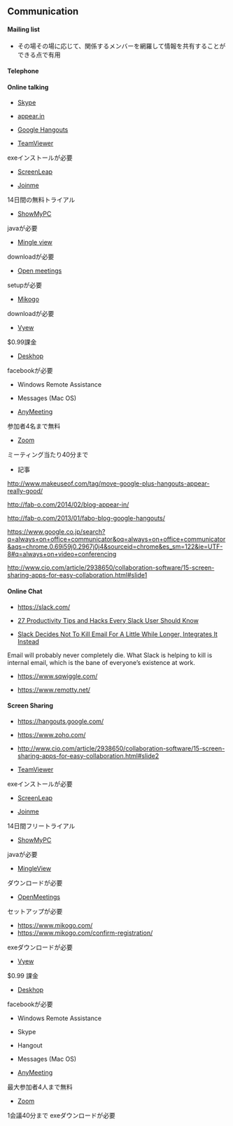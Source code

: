 ## Communication


#### Mailing list

- その場その場に応じて、関係するメンバーを網羅して情報を共有することができる点で有用


#### Telephone

#### Online talking

- [Skype](http://www.skype.com/en/)

- [appear.in](https://appear.in/)

- [Google Hangouts](https://hangouts.google.com/)

- [TeamViewer](https://www.teamviewer.com/ja/index.aspx)

exeインストールが必要

- [ScreenLeap](http://www.screenleap.com/)

- [Joinme](https://join.me/)

14日間の無料トライアル

- [ShowMyPC](http://showmypc.com/)

javaが必要

- [Mingle view](http://www.mingleview.com/)

downloadが必要

- [Open meetings](http://openmeetings.apache.org/)

setupが必要

- [Mikogo](https://www.mikogo.com/)

downloadが必要

- [Vyew](http://vyew.com/s/)

$0.99課金

- [Deskhop](http://deskhopapp.com/)

facebookが必要

- Windows Remote Assistance

- Messages (Mac OS)

- [AnyMeeting](http://www.anymeeting.com/)

参加者4名まで無料

- [Zoom](https://zoom.us/pricing)

ミーティング当たり40分まで


- 記事

http://www.makeuseof.com/tag/move-google-plus-hangouts-appear-really-good/

http://fab-o.com/2014/02/blog-appear-in/

http://fab-o.com/2013/01/fabo-blog-google-hangouts/

https://www.google.co.jp/search?q=always+on+office+communicator&oq=always+on+office+communicator&aqs=chrome.0.69i59j0.2967j0j4&sourceid=chrome&es_sm=122&ie=UTF-8#q=always+on+video+conferencing

http://www.cio.com/article/2938650/collaboration-software/15-screen-sharing-apps-for-easy-collaboration.html#slide1


#### Online Chat

- https://slack.com/

- [27 Productivity Tips and Hacks Every Slack User Should Know](https://premium.wpmudev.org/blog/slack-tips/)

- [Slack Decides Not To Kill Email For A Little While Longer, Integrates It Instead](http://techcrunch.com/2015/08/14/slack-decides-not-to-kill-email-for-a-little-while-longer-integrates-it-instead/)

Email will probably never completely die. What Slack is helping to kill is internal email, which is the bane of everyone’s existence at work.


- https://www.sqwiggle.com/

- https://www.remotty.net/


#### Screen Sharing

- https://hangouts.google.com/
- https://www.zoho.com/
- http://www.cio.com/article/2938650/collaboration-software/15-screen-sharing-apps-for-easy-collaboration.html#slide2


- [TeamViewer](https://www.teamviewer.com/ja/index.aspx)

exeインストールが必要

- [ScreenLeap](http://www.screenleap.com/)


- [Joinme](https://join.me/)

14日間フリートライアル


- [ShowMyPC](http://showmypc.com/)

javaが必要


- [MingleView](http://www.mingleview.com/)

ダウンロードが必要

- [OpenMeetings](http://openmeetings.apache.org/)

セットアップが必要


- https://www.mikogo.com/
- https://www.mikogo.com/confirm-registration/

exeダウンロードが必要


- [Vyew](http://vyew.com/s/)

$0.99 課金


- [Deskhop](http://deskhopapp.com/)

facebookが必要

- Windows Remote Assistance
- Skype
- Hangout
- Messages (Mac OS)


- [AnyMeeting](http://www.anymeeting.com/)

最大参加者4人まで無料


- [Zoom](https://zoom.us/pricing)

1会議40分まで exeダウンロードが必要
